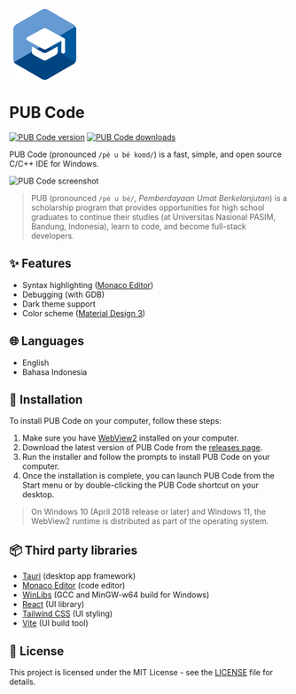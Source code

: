 ![PUB Code icon](./src-tauri/icons/128x128.png)

# PUB Code

[![PUB Code version](https://img.shields.io/github/v/release/romikusumabakti/pub-code.svg?include_prereleases)](https://github.com/romikusumabakti/pub-code/releases)
[![PUB Code downloads](https://img.shields.io/github/downloads/romikusumabakti/pub-code/total.svg)](https://github.com/romikusumabakti/pub-code/releases)

PUB Code (pronounced `/pé u bé koʊd/`) is a fast, simple, and open source C/C++ IDE for Windows.

![PUB Code screenshot](https://user-images.githubusercontent.com/41172548/210150927-3f663571-877d-4ae8-9a4f-7f574db394a4.jpg)

> PUB (pronounced `/pé u bé/`, _Pemberdayaan Umat Berkelanjutan_) is a scholarship program that provides opportunities for high school graduates to continue their studies (at Universitas Nasional PASIM, Bandung, Indonesia), learn to code, and become full-stack developers.

## ✨ Features

- Syntax highlighting ([Monaco Editor](https://microsoft.github.io/monaco-editor/))
- Debugging (with GDB)
- Dark theme support
- Color scheme ([Material Design 3](https://m3.material.io/))

## 🌐 Languages

- English
- Bahasa Indonesia

## 💾 Installation

To install PUB Code on your computer, follow these steps:

1. Make sure you have [WebView2](https://developer.microsoft.com/en-us/microsoft-edge/webview2/) installed on your computer.
2. Download the latest version of PUB Code from the [releases page](https://github.com/romikusumabakti/pub-code/releases).
3. Run the installer and follow the prompts to install PUB Code on your computer.
4. Once the installation is complete, you can launch PUB Code from the Start menu or by double-clicking the PUB Code shortcut on your desktop.

> On Windows 10 (April 2018 release or later) and Windows 11, the WebView2 runtime is distributed as part of the operating system.

## 📦 Third party libraries

- [Tauri](https://tauri.app/) (desktop app framework)
- [Monaco Editor](https://microsoft.github.io/monaco-editor/) (code editor)
- [WinLibs](https://winlibs.com/) (GCC and MinGW-w64 build for Windows)
- [React](https://reactjs.org/) (UI library)
- [Tailwind CSS](https://tailwindcss.com/) (UI styling)
- [Vite](https://vitejs.dev/) (UI build tool)

## 📜 License

This project is licensed under the MIT License - see the [LICENSE](LICENSE) file for details.
